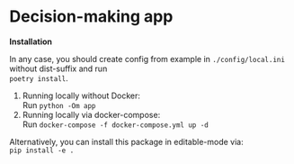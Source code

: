 # Decision-making app

**Installation**

In any case, you should create config from example
in `./config/local.ini` without dist-suffix and run
\
`poetry install`.

1. Running locally without Docker:\
   Run `python -Om app`
2. Running locally via docker-compose:\
   Run `docker-compose -f docker-compose.yml up -d`

Alternatively, you can install this package in editable-mode via:\
`pip install -e .`
